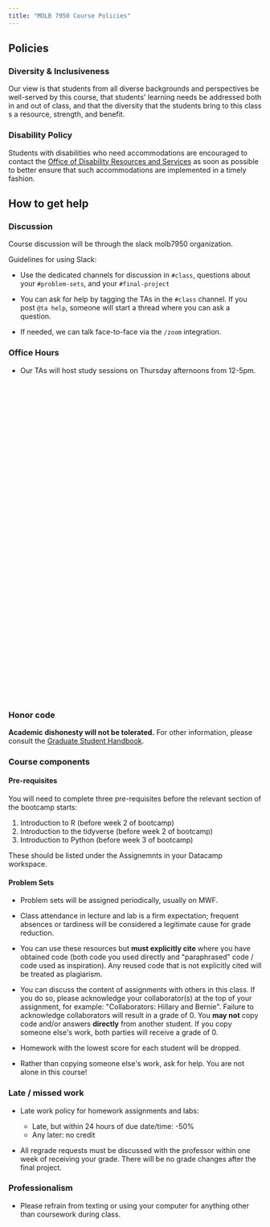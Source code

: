 ```yaml
---
title: "MOLB 7950 Course Policies"
---
```


## Policies

### Diversity & Inclusiveness

Our view is that students from all diverse backgrounds and perspectives be
well-served by this course, that students' learning needs be addressed both in
and out of class, and that the diversity that the students bring to this class
s a resource, strength, and benefit.

### Disability Policy

Students with disabilities who need accommodations are encouraged to contact the
[Office of Disability Resources and
Services](http://www.ucdenver.edu/student-services/resources/disability-resources-services/CU%20ANSCHUTZ%20MEDICAL%20CAMPUS/Pages/default.aspx)
as soon as possible to better ensure that such accommodations are implemented in
a timely fashion.

## How to get help

### Discussion

Course discussion will be through the slack molb7950 organization.

Guidelines for using Slack:

* Use the dedicated channels for discussion in `#class`, questions about your
`#problem-sets`, and your `#final-project`

* You can ask for help by tagging the TAs in the `#class` channel. If you post `@ta help`, someone
will start a thread where you can ask a question.

* If needed, we can talk face-to-face via the `/zoom` integration.

### Office Hours 

* Our TAs will host study sessions on Thursday afternoons from 12-5pm. 

<!-- Calendly inline widget begin -->
<div class="calendly-inline-widget" data-url="https://calendly.com/molb7950/office-hours" style="min-width:320px;height:630px;"></div>
<script type="text/javascript" src="https://assets.calendly.com/assets/external/widget.js"></script>
<!-- Calendly inline widget end -->

### Honor code

**Academic dishonesty will not be tolerated.** For other information, please consult the [Graduate Student Handbook](http://catalog.ucdenver.edu/mime/media/23/1141/Consolidated+Handbook.pdf).

### Course components

#### Pre-requisites

You will need to complete three pre-requisites before the relevant section of the bootcamp starts:

1. Introduction to R (before week 2 of bootcamp)
2. Introduction to the tidyverse (before week 2 of bootcamp)
3. Introduction to Python (before week 3 of bootcamp)

These should be listed under the Assignemnts in your Datacamp workspace.

#### Problem Sets

* Problem sets will be assigned periodically, usually on MWF.

* Class attendance in lecture and lab is a firm expectation; frequent absences or
tardiness will be considered a legitimate cause for grade reduction.

* You can use these resources but **must explicitly cite** where you have
obtained code (both code you used directly and "paraphrased" code / code used as
inspiration). Any reused code that is not explicitly cited will be treated as
plagiarism.

* You can discuss the content of assignments with others in this class. If
you do so, please acknowledge your collaborator(s) at the top of your
assignment, for example: "Collaborators: Hillary and Bernie". Failure to acknowledge collaborators will result in a grade of 0. You
**may not** copy code and/or answers **directly** from another student. If you
copy someone else's work, both parties will receive a grade of 0.

* Homework with the lowest score for each student will be dropped.

* Rather than copying someone else's work, ask for help. You are not alone in
this course!

### Late / missed work

* Late work policy for homework assignments and labs:

    - Late, but within 24 hours of due date/time: -50%
    - Any later: no credit
    
* All regrade requests must be discussed with the professor within one week of
receiving your grade. There will be no grade changes after the final project.

### Professionalism

- Please refrain from texting or using your computer for anything other than
coursework during class.
